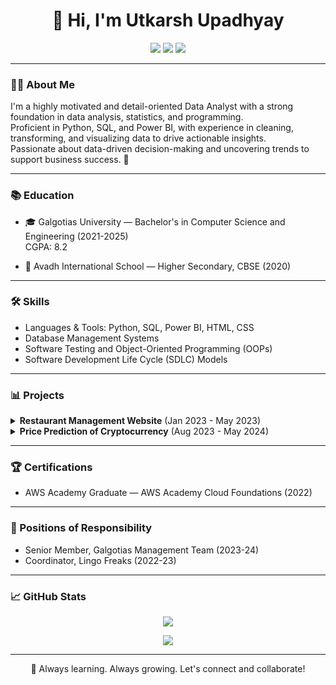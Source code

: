 <h1 align="center">👋 Hi, I'm Utkarsh Upadhyay</h1>

<p align="center">
  <a href="mailto:upadhyayutkarsh2003@gmail.com"><img src="https://img.shields.io/badge/Gmail-Email-red?style=for-the-badge&logo=gmail&logoColor=white" /></a>
  <a href="https://github.com/Utkarshupadhyay1919"><img src="https://img.shields.io/badge/GitHub-Profile-black?style=for-the-badge&logo=github&logoColor=white" /></a>
  <a href="https://www.linkedin.com/in/utkarsh-upadhyay-366815260/"><img src="https://img.shields.io/badge/LinkedIn-Connect-blue?style=for-the-badge&logo=linkedin&logoColor=white" /></a>
</p>

---

### 👨‍💻 About Me

I'm a highly motivated and detail-oriented Data Analyst with a strong foundation in data analysis, statistics, and programming.  
Proficient in Python, SQL, and Power BI, with experience in cleaning, transforming, and visualizing data to drive actionable insights.  
Passionate about data-driven decision-making and uncovering trends to support business success. 🚀

---

### 📚 Education
- 🎓 Galgotias University — Bachelor's in Computer Science and Engineering (2021-2025)  
  CGPA: 8.2

- 📖 Avadh International School — Higher Secondary, CBSE (2020)

---

### 🛠 Skills
- Languages & Tools: Python, SQL, Power BI, HTML, CSS
- Database Management Systems
- Software Testing and Object-Oriented Programming (OOPs)
- Software Development Life Cycle (SDLC) Models

---

### 📊 Projects

<details>
<summary><b>Restaurant Management Website</b> (Jan 2023 - May 2023)</summary>
Developed a dynamic restaurant management system using HTML, CSS, and JavaScript to manage inventory and process orders, enhancing operational efficiency and customer satisfaction.
</details>

<details>
<summary><b>Price Prediction of Cryptocurrency</b> (Aug 2023 - May 2024)</summary>
Built a cryptocurrency price prediction website using HTML, CSS, JavaScript, Power BI, and Machine Learning techniques. Designed a visually appealing UI in Figma.
</details>

---

### 🏆 Certifications
- AWS Academy Graduate — AWS Academy Cloud Foundations (2022)

---

### 💼 Positions of Responsibility
- Senior Member, Galgotias Management Team (2023-24)
- Coordinator, Lingo Freaks (2022-23)

---

### 📈 GitHub Stats
<p align="center">
  <img src="https://github-readme-stats.vercel.app/api?username=Utkarshupadhyay1919&show_icons=true&theme=tokyonight" />
</p>

<p align="center">
  <img src="https://github-readme-streak-stats.herokuapp.com/?user=Utkarshupadhyay1919&theme=tokyonight" />
</p>

---

<p align="center">
🚀 Always learning. Always growing. Let's connect and collaborate!
</p>
